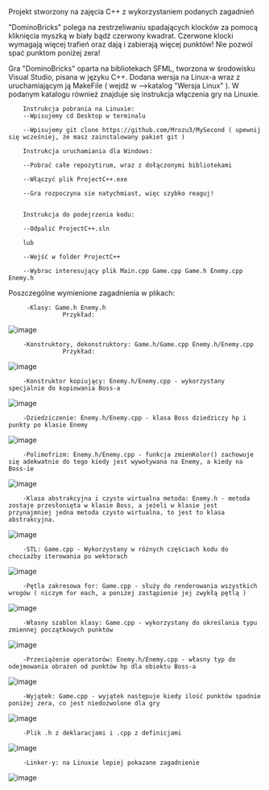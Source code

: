 Projekt stworzony na zajęcia C++ z wykorzystaniem podanych zagadnień

"DominoBricks" polega na zestrzeliwaniu spadających klocków za pomocą kliknięcia myszką w biały bądź czerwony kwadrat. Czerwone klocki wymagają więcej trafień oraz dają i zabierają więcej punktów! Nie pozwól spać punktom poniżej zera! 

Gra "DominoBricks" oparta na bibliotekach SFML, tworzona w środowisku Visual Studio, pisana w języku C++. Dodana wersja na Linux-a wraz z uruchamiającym ją MakeFile ( wejdź w -->katalog "Wersja Linux" ). W podanym katalogu również znajduje się instrukcja włączenia gry na Linuxie.
        
        Instrukcja pobrania na Linuxie:
        --Wpisujemy cd Desktop w terminalu
      
        --Wpisujemy git clone https://github.com/Mrozu3/MySecond ( upewnij się wcześniej, że masz zainstalowany pakiet git ) 
     
        Instrukcja uruchamiania dla Windows:

        --Pobrać całe repozytirum, wraz z dołączonymi bibliotekami

        --Włączyć plik ProjectC++.exe

        --Gra rozpoczyna sie natychmiast, więc szybko reaguj! 


        Instrukcja do podejrzenia kodu:

        --Odpalić ProjectC++.sln

        lub

        --Wejść w folder ProjectC++

        --Wybrac interesujący plik Main.cpp Game.cpp Game.h Enemy.cpp Enemy.h
 
 Poszczególne wymienione zagadnienia w plikach:
 
         -Klasy: Game.h Enemy.h
                   Przykład:
                   
![image](https://user-images.githubusercontent.com/64261099/83948781-0b496280-a820-11ea-9fa9-84665e6846e9.png)

        -Konstruktory, dekonstruktory: Game.h/Game.cpp Enemy.h/Enemy.cpp
                   Przykład:
![image](https://user-images.githubusercontent.com/64261099/83949303-4600ca00-a823-11ea-814c-5c00de5be8e5.png)

        -Konstruktor kopiujący: Enemy.h/Enemy.cpp - wykorzystany specjalnie do kopiowania Boss-a
 ![image](https://user-images.githubusercontent.com/64261099/83949412-ea830c00-a823-11ea-98d9-13000ebb5cac.png)
 
        -Dziedziczenie: Enemy.h/Enemy.cpp - klasa Boss dziedziczy hp i punkty po klasie Enemy
 ![image](https://user-images.githubusercontent.com/64261099/83949496-6d0bcb80-a824-11ea-8f7a-481fb9aa087d.png)
 
        -Polimofrizm: Enemy.h/Enemy.cpp - funkcja zmienKolor() zachowuje się adekwatnie do tego kiedy jest wywoływana na Enemy, a kiedy na Boss-ie
![image](https://user-images.githubusercontent.com/64261099/83949575-f4f1d580-a824-11ea-85c2-f800cdcdd53f.png)

        -Klasa abstrakcyjna i czysto wirtualna metoda: Enemy.h - metoda zostaje przesłonięta w klasie Boss, a jeżeli w klasie jest przynajmniej jedna metoda czysto wirtualna, to jest to klasa abstrakcyjna.
![image](https://user-images.githubusercontent.com/64261099/83949690-9aa54480-a825-11ea-985c-50783a4ecabb.png)
        
        -STL: Game.cpp - Wykorzystany w różnych częściach kodu do chociażby iterowania po wektorach
![image](https://user-images.githubusercontent.com/64261099/83950192-1bb20b00-a829-11ea-953a-3135b157ea0b.png)

        -Pętla zakresowa for: Game.cpp - służy do renderowania wszystkich wrogów ( niczym for each, a poniżej zastąpienie jej zwykłą pętlą ) 
![image](https://user-images.githubusercontent.com/64261099/83949825-31720100-a826-11ea-9650-7c2c2b33f3c9.png)
        
        -Własny szablon klasy: Game.cpp - wykorzystany do określania typu zmiennej początkowych punktów
![image](https://user-images.githubusercontent.com/64261099/83949881-9f1e2d00-a826-11ea-9baf-6d2ff922788b.png)

        -Przeciążenie operatorów: Enemy.h/Enemy.cpp - własny typ do odejmowania obrażeń od punktów hp dla obiektu Boss-a
![image](https://user-images.githubusercontent.com/64261099/83949927-16ec5780-a827-11ea-99b8-a0be30e2dc24.png)

        -Wyjątek: Game.cpp - wyjątek następuje kiedy ilość punktów spadnie poniżej zera, co jest niedozwolone dla gry
![image](https://user-images.githubusercontent.com/64261099/83950012-d7723b00-a827-11ea-9b75-59d07d3217dd.png)

        -Plik .h z deklaracjami i .cpp z definicjami
![image](https://user-images.githubusercontent.com/64261099/83950064-3d5ec280-a828-11ea-851a-e5e4e3978d02.png)

        -Linker-y: na Linuxie lepiej pokazane zagadnienie
![image](https://user-images.githubusercontent.com/64261099/83950146-b231fc80-a828-11ea-9899-dd177f947741.png)

